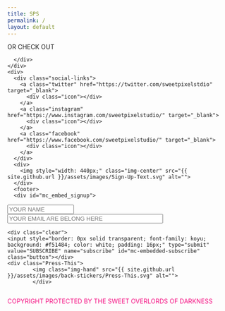 ```yaml
---
title: SPS
permalink: /
layout: default
---
```

<div class="home">
  <div class="banner">
    <img style="z-index: 10; position: relative;" src="{{ site.github.url }}/assets/images/banners/Sweet-Pixel-Studio-Indie-Games-Pakistan.svg" alt="">
  </div>
  <div class="Playstation-Icons">
    <img src="{{ site.github.url }}/assets/images/back-stickers/Playstation-Icons.png" alt="">
  </div>
  <div class="Such-Indie">
    <img src="{{ site.github.url }}/assets/images/back-stickers/Such-Indie.svg" alt="">
  </div>
  <div class="Pew-Pew">
    <img src="{{ site.github.url }}/assets/images/back-stickers/Pew-Pew.png" alt="">
  </div>
  <div class="Smiley">
    <img src="{{ site.github.url }}/assets/images/back-stickers/Smiley.png" alt="">
  </div>
  <div class="Start">
    <img style="" src="{{ site.github.url }}/assets/images/back-stickers/Start.svg" alt="">
  </div>
  <div class="Sniper-Scope-Cursor">
    <img src="{{ site.github.url }}/assets/images/back-stickers/Sniper-Scope-Cursor.svg" alt="">
  </div>
  <div>
    <div class="game-container">
    <div class="image-container">
    <div class="image-container-inner">
      <img class="img-center" src="{{ site.github.url }}/assets/images/games/Abode-Horror-Adventure-Indie-Game-New.svg" alt=""/>
      <div class="visit-store-button" style="z-index: 10; position: relative; transform: scale(0.5, 0.5);">
        <a href="http://gamejolt.com/games/abode/177072" target="_blank" class="visit-button">
<div class="visit-shadow"></div>
        </a>
      </div>
    </div>
    </div>
    </div>
    <div class="Loading-Bar">
      <img src="{{ site.github.url }}/assets/images/back-stickers/Loading-Bar.png" alt="">
    </div>
    <div class="flex-row">
    <div class="service" style="position: relative; z-index: 10;">
      <img class="img-center" src="{{ site.github.url }}/assets/images/Monster-Jump-Top-Arcade-Game-New.svg" alt="">
      <div class="visit-store-button-monsterjump" style="z-index: 10; position: relative; transform: scale(0.5, 0.5);">
        <a href="{{ site.github.url }}/monsterjump/"  class="visit-button-monsterjump">
<div class="visit-shadow"></div>
        </a>
        <div class="spacing"></div>
      </div>
    </div>
    <div class="service" style="z-index: 10;">
      <img class="img-center" src="{{ site.github.url }}/assets/images/Boom-Top-Arcade-Action-Game-New.svg" alt="">
    </div>
  </div>
    <div class="Sweet-Deadpool">
      <img src="{{ site.github.url }}/assets/images/back-stickers/Sweet-Deadpool.svg" alt="">
    </div>
    <div>
      <span class="services-message">OR CHECK OUT</span>
      <div class="badassbutton">
        <a href="{{site.github.url}}/services/" class="bad-ass-button"><!-- <span style="font-size: 50px; line-height: 14px; padding-left: 10px;">></span> -->
        <div class="btn-shadow"></div></a>
        
      </div>
    </div>
    <div>
      <div class="social-links">
        <a class="twitter" href="https://twitter.com/sweetpixelstdio" target="_blank">
          <div class="icon"></div>
        </a>
        <a class="instagram" href="https://www.instagram.com/sweetpixelstudio/" target="_blank">
          <div class="icon"></div>
        </a>
        <a class="facebook" href="https://www.facebook.com/sweetpixelstudio/" target="_blank">
          <div class="icon"></div>
        </a>
      </div>
      <div>
        <img style="width: 440px;" class="img-center" src="{{ site.github.url }}/assets/images/Sign-Up-Text.svg" alt="">
      </div>
      <footer>
      <div id="mc_embed_signup">
<form action="//sweetpixelstudio.us2.list-manage.com/subscribe/post?u=e9d8e2078e2e7c69f0414c3d5&amp;id=1b173667e1" method="post" id="mc-embedded-subscribe-form" name="mc-embedded-subscribe-form" class="validate contact-form" target="_blank" novalidate>
    <input style="width: 30%" type="text" value="" name="NAME" class="required" id="mce-NAME" placeholder="YOUR NAME">
    <input style="width: 70%" type="email" value="" name="EMAIL" class="required email" id="mce-EMAIL"
    placeholder="YOUR EMAIL ARE BELONG HERE">
<div id="mce-responses" class="clear">
        <div class="response" id="mce-error-response" style="display:none"></div>
        <div class="response" id="mce-success-response" style="display:none"></div>
    </div>   
    
    <div class="clear">
    <input style="border: 0px solid transparent; font-family: koyu; background: #f51484; color: white; padding: 16px;" type="submit" value="SUBSCRIBE" name="subscribe" id="mc-embedded-subscribe" class="button"></div>
    <div class="Press-This">
            <img class="img-hand" src="{{ site.github.url }}/assets/images/back-stickers/Press-This.svg" alt="">
            </div>
</form>
</div>
<div class="gameover" style="text-align: left;">
          <img src="{{ site.github.url }}/assets/images/back-stickers/Game-Over1.svg" alt="">
        </div>
      </footer>
  <div class="footer">
    <p style="color: #f51484">COPYRIGHT PROTECTED BY THE SWEET OVERLORDS OF DARKNESS</p>
<script>
  (function(i,s,o,g,r,a,m){i['GoogleAnalyticsObject']=r;i[r]=i[r]||function(){
  (i[r].q=i[r].q||[]).push(arguments)},i[r].l=1*new Date();a=s.createElement(o),
  m=s.getElementsByTagName(o)[0];a.async=1;a.src=g;m.parentNode.insertBefore(a,m)
  })(window,document,'script','https://www.google-analytics.com/analytics.js','ga');

  ga('create', 'UA-91247021-1', 'auto');
  ga('send', 'pageview');

</script>
  </div>
</div>
